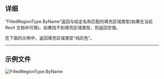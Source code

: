 ## 详细
“FilledRegionType.ByName”返回与给定名称匹配的填充区域类型(如果在当前 Revit 文档中可用)。如果找不到填充区域类型，则返回空值。

在下面的示例中，返回填充区域类型“纯灰色”。
___
## 示例文件

![FilledRegionType.ByName](./Revit.Elements.FilledRegionType.ByName_img.jpg)
